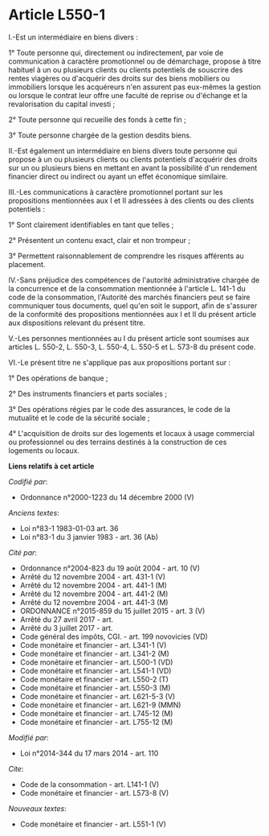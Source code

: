 # Article L550-1

I.-Est un intermédiaire en biens divers : 

1° Toute personne qui, directement ou indirectement, par voie de communication à caractère promotionnel ou de démarchage,
propose à titre habituel à un ou plusieurs clients ou clients potentiels de souscrire des rentes viagères ou d'acquérir des
droits sur des biens mobiliers ou immobiliers lorsque les acquéreurs n'en assurent pas eux-mêmes la gestion ou lorsque le
contrat leur offre une faculté de reprise ou d'échange et la revalorisation du capital investi ; 

2° Toute personne qui recueille des fonds à cette fin ; 

3° Toute personne chargée de la gestion desdits biens. 

II.-Est également un intermédiaire en biens divers toute personne qui propose à un ou plusieurs clients ou clients potentiels
d'acquérir des droits sur un ou plusieurs biens en mettant en avant la possibilité d'un rendement financier direct ou
indirect ou ayant un effet économique similaire. 

III.-Les communications à caractère promotionnel portant sur les propositions mentionnées aux I et II adressées à des clients
ou des clients potentiels : 

1° Sont clairement identifiables en tant que telles ; 

2° Présentent un contenu exact, clair et non trompeur ; 

3° Permettent raisonnablement de comprendre les risques afférents au placement. 

IV.-Sans préjudice des compétences de l'autorité administrative chargée de la concurrence et de la consommation mentionnée à
l'article L. 141-1 du code de la consommation, l'Autorité des marchés financiers peut se faire communiquer tous documents,
quel qu'en soit le support, afin de s'assurer de la conformité des propositions mentionnées aux I et II du présent article
aux dispositions relevant du présent titre. 

V.-Les personnes mentionnées au I du présent article sont soumises aux articles L. 550-2, L. 550-3, L. 550-4, L. 550-5 et L.
573-8 du présent code. 

VI.-Le présent titre ne s'applique pas aux propositions portant sur : 

1° Des opérations de banque ; 

2° Des instruments financiers et parts sociales ; 

3° Des opérations régies par le code des assurances, le code de la mutualité et le code de la sécurité sociale ; 

4° L'acquisition de droits sur des logements et locaux à usage commercial ou professionnel ou des terrains destinés à la
construction de ces logements ou locaux.

**Liens relatifs à cet article**

_Codifié par_:

  - Ordonnance n°2000-1223 du 14 décembre 2000 (V)

_Anciens textes_:

  - Loi n°83-1 1983-01-03 art. 36
  - Loi n°83-1 du 3 janvier 1983 - art. 36 (Ab)

_Cité par_:

  - Ordonnance n°2004-823 du 19 août 2004 - art. 10 (V)
  - Arrêté du 12 novembre 2004 - art. 431-1 (V)
  - Arrêté du 12 novembre 2004 - art. 441-1 (M)
  - Arrêté du 12 novembre 2004 - art. 441-2 (M)
  - Arrêté du 12 novembre 2004 - art. 441-3 (M)
  - ORDONNANCE n°2015-859 du 15 juillet 2015 - art. 3 (V)
  - Arrêté du 27 avril 2017 - art.
  - Arrêté du 3 juillet 2017 - art.
  - Code général des impôts, CGI. - art. 199 novovicies (VD)
  - Code monétaire et financier - art. L341-1 (V)
  - Code monétaire et financier - art. L341-2 (M)
  - Code monétaire et financier - art. L500-1 (VD)
  - Code monétaire et financier - art. L541-1 (VD)
  - Code monétaire et financier - art. L550-2 (T)
  - Code monétaire et financier - art. L550-3 (M)
  - Code monétaire et financier - art. L621-5-3 (V)
  - Code monétaire et financier - art. L621-9 (MMN)
  - Code monétaire et financier - art. L745-12 (M)
  - Code monétaire et financier - art. L755-12 (M)

_Modifié par_:

  - Loi n°2014-344 du 17 mars 2014 - art. 110

_Cite_:

  - Code de la consommation - art. L141-1 (V)
  - Code monétaire et financier - art. L573-8 (V)

_Nouveaux textes_:

  - Code monétaire et financier - art. L551-1 (V)
